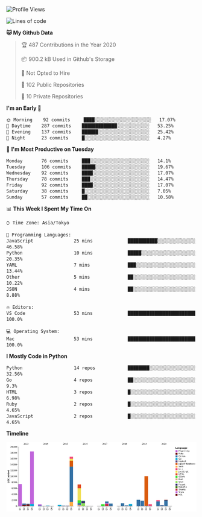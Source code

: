 <!--START_SECTION:waka-->
![Profile Views](http://img.shields.io/badge/Profile%20Views-6-blue)

![Lines of code](https://img.shields.io/badge/From%20Hello%20World%20I%27ve%20Written-5.4%20million%20lines%20of%20code-blue)

**🐱 My Github Data** 

> 🏆 487 Contributions in the Year 2020
 > 
> 📦 900.2 kB Used in Github's Storage 
 > 
> 🚫 Not Opted to Hire
 > 
> 📜 102 Public Repositories
 > 
> 🔑 10 Private Repositories 

**I'm an Early 🐤** 

```text
🌞 Morning    92 commits     ████░░░░░░░░░░░░░░░░░░░░░   17.07% 
🌆 Daytime    287 commits    █████████████░░░░░░░░░░░░   53.25% 
🌃 Evening    137 commits    ██████░░░░░░░░░░░░░░░░░░░   25.42% 
🌙 Night      23 commits     █░░░░░░░░░░░░░░░░░░░░░░░░   4.27%

```
📅 **I'm Most Productive on Tuesday** 

```text
Monday       76 commits     ███░░░░░░░░░░░░░░░░░░░░░░   14.1% 
Tuesday      106 commits    █████░░░░░░░░░░░░░░░░░░░░   19.67% 
Wednesday    92 commits     ████░░░░░░░░░░░░░░░░░░░░░   17.07% 
Thursday     78 commits     ███░░░░░░░░░░░░░░░░░░░░░░   14.47% 
Friday       92 commits     ████░░░░░░░░░░░░░░░░░░░░░   17.07% 
Saturday     38 commits     █░░░░░░░░░░░░░░░░░░░░░░░░   7.05% 
Sunday       57 commits     ██░░░░░░░░░░░░░░░░░░░░░░░   10.58%

```


📊 **This Week I Spent My Time On** 

```text
⌚︎ Time Zone: Asia/Tokyo

💬 Programming Languages: 
JavaScript               25 mins             ███████████░░░░░░░░░░░░░░   46.58% 
Python                   10 mins             █████░░░░░░░░░░░░░░░░░░░░   20.35% 
YAML                     7 mins              ███░░░░░░░░░░░░░░░░░░░░░░   13.44% 
Other                    5 mins              ██░░░░░░░░░░░░░░░░░░░░░░░   10.22% 
JSON                     4 mins              ██░░░░░░░░░░░░░░░░░░░░░░░   8.88%

🔥 Editors: 
VS Code                  53 mins             █████████████████████████   100.0%

💻 Operating System: 
Mac                      53 mins             █████████████████████████   100.0%

```

**I Mostly Code in Python** 

```text
Python                   14 repos            ████████░░░░░░░░░░░░░░░░░   32.56% 
Go                       4 repos             ██░░░░░░░░░░░░░░░░░░░░░░░   9.3% 
HTML                     3 repos             █░░░░░░░░░░░░░░░░░░░░░░░░   6.98% 
Ruby                     2 repos             █░░░░░░░░░░░░░░░░░░░░░░░░   4.65% 
JavaScript               2 repos             █░░░░░░░░░░░░░░░░░░░░░░░░   4.65%

```


**Timeline**

![Chart not found](https://github.com/takuan-osho/takuan-osho/blob/master/charts/bar_graph.png) 


<!--END_SECTION:waka-->
